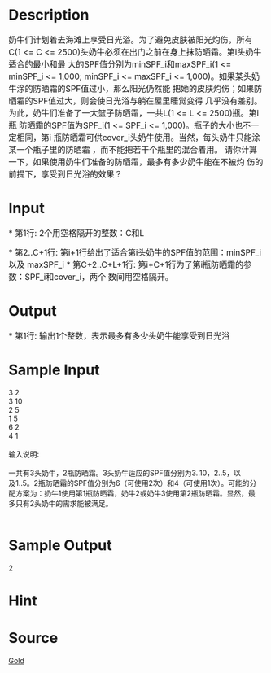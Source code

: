 
# Description

<div class="content"><p><span style="font-size: medium">奶牛们计划着去海滩上享受日光浴。为了避免皮肤被阳光灼伤，所有C(1 &lt;= C &lt;= 2500)头奶牛必须在出门之前在身上抹防晒霜。第i头奶牛适合的最小和最 大的SPF值分别为minSPF_i和maxSPF_i(1 &lt;= minSPF_i &lt;= 1,000; minSPF_i &lt;= maxSPF_i &lt;= 1,000)。如果某头奶牛涂的防晒霜的SPF值过小，那么阳光仍然能 把她的皮肤灼伤；如果防晒霜的SPF值过大，则会使日光浴与躺在屋里睡觉变得 几乎没有差别。为此，奶牛们准备了一大篮子防晒霜，一共L(1 &lt;= L &lt;= 2500)瓶。第i瓶 防晒霜的SPF值为SPF_i(1 &lt;= SPF_i &lt;= 1,000)。瓶子的大小也不一定相同，第i 瓶防晒霜可供cover_i头奶牛使用。当然，每头奶牛只能涂某一个瓶子里的防晒霜 ，而不能把若干个瓶里的混合着用。 请你计算一下，如果使用奶牛们准备的防晒霜，最多有多少奶牛能在不被灼 伤的前提下，享受到日光浴的效果？ </span></p></div>

# Input

<div class="content"><p><span style="font-size: medium">* 第1行: 2个用空格隔开的整数：C和L </span></p>
<p><span style="font-size: medium">* 第2..C+1行: 第i+1行给出了适合第i头奶牛的SPF值的范围：minSPF_i以及 maxSPF_i * 第C+2..C+L+1行: 第i+C+1行为了第i瓶防晒霜的参数：SPF_i和cover_i，两个 数间用空格隔开。 </span></p></div>

# Output

<div class="content"><p><span style="font-size: medium">* 第1行: 输出1个整数，表示最多有多少头奶牛能享受到日光浴 </span></p></div>

# Sample Input

<div class="content"><span class="sampledata">3 2<br/>
3 10<br/>
2 5<br/>
1 5<br/>
6 2<br/>
4 1<br/>
<br/>
输入说明:<br/>
<br/>
    一共有3头奶牛，2瓶防晒霜。3头奶牛适应的SPF值分别为3..10，2..5，以<br/>
及1..5。2瓶防晒霜的SPF值分别为6（可使用2次）和4（可使用1次）。可能的分<br/>
配方案为：奶牛1使用第1瓶防晒霜，奶牛2或奶牛3使用第2瓶防晒霜。显然，最<br/>
多只有2头奶牛的需求能被满足。<br/>
<br/>
</span></div>

# Sample Output

<div class="content"><span class="sampledata">2</span></div>

# Hint

<div class="content"><p></p></div>

# Source

<div class="content"><p><a href="problemset.php?search=Gold">Gold</a></p></div>

